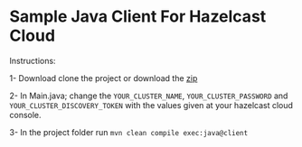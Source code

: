 # Sample Java Client For Hazelcast Cloud

Instructions:

1- Download clone the project or download the [zip](https://github.com/hazelcast/hazelcast-cloud-java-sample-client/archive/master.zip) 

2- In Main.java; change the `YOUR_CLUSTER_NAME`, `YOUR_CLUSTER_PASSWORD` and `YOUR_CLUSTER_DISCOVERY_TOKEN` with the values given at your hazelcast cloud console.

3- In the project folder run `mvn clean compile exec:java@client`
